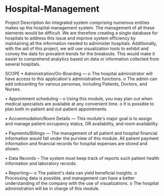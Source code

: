 # Hospital-Management
Project Description
An integrated system comprising numerous entities makes up the hospital management system. The management of all these elements would be difficult. We are therefore creating a single database for hospitals to address this issue and improve system efficiency by maintaining all the information needed to administer hospitals. Additionally, with the aid of this project, we will use visualization tools to exhibit and convey the data for prevalent trends for the breakouts. This would make it easier to comprehend analytics based on data or information collected from several hospitals.

SCOPE
• Administration/On-Boarding — 
o	The hospital administrator will have access to this application's administrative functions.
o	The admin can add onboarding for various personas, including Patients, Doctors, and Nurses.

• Appointment scheduling – 
o	Using this module, you may plan out when medical specialists are available at any convenient time.
o	It is possible to plan both in-patient and out-patient appointments.

• Accommodation/Room Details — 
This module's major goal is to assign and manage patient occupancy status, OR availability, and room availability.

• Payments/Billings — 
The management of all patient and hospital financial information would fall under the purview of this module. All patient payment information and financial records for hospital expenses are stored and shown.

• Data Records – 
The system must keep track of reports such patient health information and laboratory records.

• Reporting—
o	The patient's data can yield beneficial insights.
o	Processing data is possible, and management can have a better understanding of the company with the use of visualizations.
o	The hospital administration will be in charge of this module.
